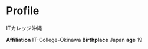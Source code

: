   <h1>Profile</h1>
  
  <p>ITカレッジ沖縄</p>
  <tbody>
    <tr>
      <td>
        <Strong>Affiliation</Strong>
      </td>
      <td>
        IT-College-Okinawa
      </td>
    </tr>
    <tr>
      <td>
        <Strong>Birthplace</Strong>
      </td>
      <td>
        Japan
      </td>
    </tr>
    <tr>
      <td>
        <Strong>age</Strong>
      </td>
      <td>
        19
      </td>
    </tr>
    <tr>
      <td>
        <Strong></Strong>
      </td>
      <td>
      </td>
    </tr>
  </tbody>
